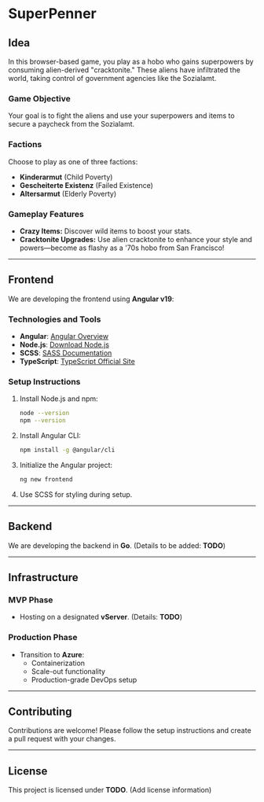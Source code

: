 # SuperPenner

## **Idea**

In this browser-based game, you play as a hobo who gains superpowers by consuming alien-derived "cracktonite." These aliens have infiltrated the world, taking control of government agencies like the Sozialamt. 

### **Game Objective**
Your goal is to fight the aliens and use your superpowers and items to secure a paycheck from the Sozialamt.

### **Factions**
Choose to play as one of three factions:
- **Kinderarmut** (Child Poverty)
- **Gescheiterte Existenz** (Failed Existence)
- **Altersarmut** (Elderly Poverty)

### **Gameplay Features**
- **Crazy Items:** Discover wild items to boost your stats.
- **Cracktonite Upgrades:** Use alien cracktonite to enhance your style and powers—become as flashy as a '70s hobo from San Francisco!

---

## **Frontend**

We are developing the frontend using **Angular v19**:

### **Technologies and Tools**
- **Angular**: [Angular Overview](https://angular.dev/overview)
- **Node.js**: [Download Node.js](https://nodejs.org/en)
- **SCSS**: [SASS Documentation](https://sass-lang.com/documentation/syntax/)
- **TypeScript**: [TypeScript Official Site](https://www.typescriptlang.org)

### **Setup Instructions**
1. Install Node.js and npm:
   ```bash
   node --version
   npm --version
   ```
2. Install Angular CLI:
   ```bash
   npm install -g @angular/cli
   ```
3. Initialize the Angular project:
   ```bash
   ng new frontend
   ```
4. Use SCSS for styling during setup.

---

## **Backend**

We are developing the backend in **Go**. (Details to be added: **TODO**)

---

## **Infrastructure**

### **MVP Phase**
- Hosting on a designated **vServer**. (Details: **TODO**)

### **Production Phase**
- Transition to **Azure**:
  - Containerization
  - Scale-out functionality
  - Production-grade DevOps setup

---

## **Contributing**
Contributions are welcome! Please follow the setup instructions and create a pull request with your changes.

---

## **License**
This project is licensed under **TODO**. (Add license information)
